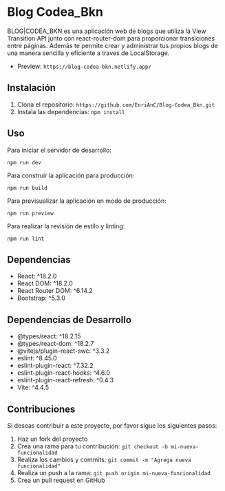 # Blog Codea_Bkn

BLOG|CODEA_BKN es una aplicación web de blogs que utiliza la View Transition API junto con react-router-dom para proporcionar transiciones entre páginas. Además te permite crear y administrar tus propios blogs de una manera sencilla y eficiente a traves de LocalStorage.

- Preview: `https://blog-codea-bkn.netlify.app/`

## Instalación

1. Clona el repositorio: `https://github.com/EnriAnC/Blog-Codea_Bkn.git`
2. Instala las dependencias: `npm install`

## Uso

Para iniciar el servidor de desarrollo:

```
npm run dev
```

Para construir la aplicación para producción:

```
npm run build
```

Para previsualizar la aplicación en modo de producción:

```
npm run preview
```

Para realizar la revisión de estilo y linting:

```
npm run lint
```

## Dependencias

- React: ^18.2.0
- React DOM: ^18.2.0
- React Router DOM: ^6.14.2
- Bootstrap: ^5.3.0

## Dependencias de Desarrollo

- @types/react: ^18.2.15
- @types/react-dom: ^18.2.7
- @vitejs/plugin-react-swc: ^3.3.2
- eslint: ^8.45.0
- eslint-plugin-react: ^7.32.2
- eslint-plugin-react-hooks: ^4.6.0
- eslint-plugin-react-refresh: ^0.4.3
- Vite: ^4.4.5

## Contribuciones

Si deseas contribuir a este proyecto, por favor sigue los siguientes pasos:

1. Haz un fork del proyecto
2. Crea una rama para tu contribución: `git checkout -b mi-nueva-funcionalidad`
3. Realiza los cambios y commits: `git commit -m "Agrega nueva funcionalidad"`
4. Realiza un push a la rama: `git push origin mi-nueva-funcionalidad`
5. Crea un pull request en GitHub

